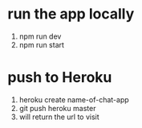 # run the app locally

1. npm run dev
2. npm run start

# push to Heroku

1. heroku create name-of-chat-app
2. git push heroku master
3. will return the url to visit
